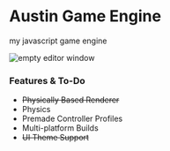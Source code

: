 # Austin Game Engine
my javascript game engine

![empty editor window](https://user-images.githubusercontent.com/66288732/224537882-00a248b2-4387-46b4-92c6-4019cc78ee49.png)

### Features & To-Do
- ~~Physically Based Renderer~~
- Physics
- Premade Controller Profiles
- Multi-platform Builds
- ~~UI Theme Support~~
